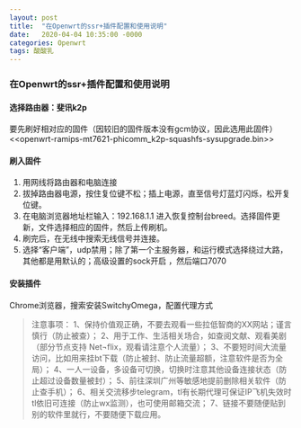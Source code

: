 ```yaml
---
layout: post
title:  "在Openwrt的ssr+插件配置和使用说明"
date:   2020-04-04 10:35:00 -0000
categories: Openwrt
tags: 酸酸乳 
---
```


### 在Openwrt的ssr+插件配置和使用说明

#### 选择路由器：斐讯k2p

要先刷好相对应的固件（因较旧的固件版本没有gcm协议，因此选用此固件）
<<openwrt-ramips-mt7621-phicomm_k2p-squashfs-sysupgrade.bin>>

#### 刷入固件

1. 用网线将路由器和电脑连接
2. 拔掉路由器电源，按住复位键不松；插上电源，直至信号灯蓝灯闪烁，松开复位键。
3. 在电脑浏览器地址栏输入：192.168.1.1  进入恢复控制台breed。选择固件更新，文件选择相应的固件，然后上传刷机。
4. 刷完后，在无线中搜索无线信号并连接。
5. 选择“客户端”，udp禁用；除了第一个主服务器，和运行模式选择绕过大路， 其他都是用默认的；高级设置的sock开启 ，然后端口7070

#### 安装插件

Chrome浏览器，搜索安装SwitchyOmega，配置代理方式

> 注意事项：
> 1、保持价值观正确，不要去观看一些拉低智商的XX网站；谨言慎行（防止被查）；
> 2、用于工作、生活相关场合，如查阅文献、观看美剧（部分节点支持 Net¬flix，观看请注意个人流量）；
> 3、不要短时间大流量访问，比如用来挂bt下载（防止被封、防止流量超额，注意软件是否为全局）；
> 4、一人一设备，多设备可切换，切换时注意其他设备连接状态（防止超过设备数量被封）；
> 5、前往深圳广州等敏感地提前删除相关软件（防止查手机）；
> 6、相关交流移步telegram，tl有长期代理可保证IP飞机失效时tl依旧可连接（防止wx监测），也可使用邮箱交流；
> 7、链接不要随便贴到别的软件里就行，不要随便下载应用。

